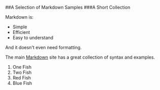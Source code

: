 ##A Selection of Markdown Samples
###A Short Collection

Markdown is:
* Simple
* Efficient
* Easy to understand

And it doesn't even need formatting.

The main [Markdown](http://daringfireball.net/projects/markdown/) site has a great collection of syntax and examples.

1. One Fish
2. Two Fish
3. Red Fish
4. Blue Fish
